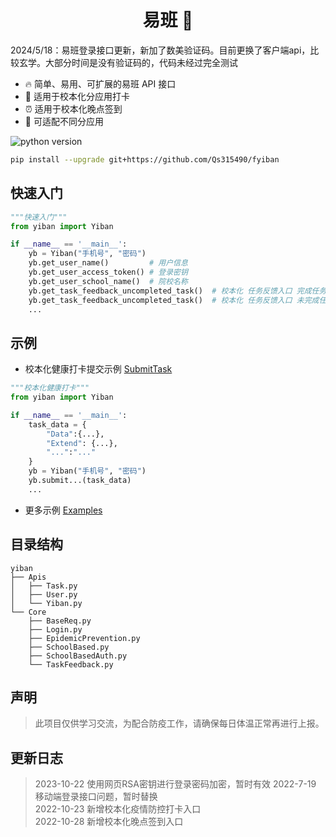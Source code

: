 <h1 align="center"> 易班 🔔</h1>  
2024/5/18：易班登录接口更新，新加了数美验证码。目前更换了客户端api，比较玄学。大部分时间是没有验证码的，代码未经过完全测试

- 🔥 简单、易用、可扩展的易班 API 接口  
- 📕 适用于校本化分应用打卡
- ⏰ 适用于校本化晚点签到
- 🔧 可适配不同分应用


![python version](https://img.shields.io/pypi/pyversions/fyiban)
```bash
pip install --upgrade git+https://github.com/Qs315490/fyiban
```

## 快速入门

```python
"""快速入门"""
from yiban import Yiban

if __name__ == '__main__':
    yb = Yiban("手机号", "密码")  
    yb.get_user_name()         # 用户信息
    yb.get_user_access_token() # 登录密钥
    yb.get_user_school_name()  # 院校名称
    yb.get_task_feedback_uncompleted_task()  # 校本化 任务反馈入口 完成任务
    yb.get_task_feedback_uncompleted_task()  # 校本化 任务反馈入口 未完成任务
    ...

```
## 示例 
- 校本化健康打卡提交示例 [SubmitTask](https://github.com/Qs315490/fyiban/blob/main/examples/example-03-%E5%81%A5%E5%BA%B7%E6%89%93%E5%8D%A1.py)  

```python
"""校本化健康打卡"""
from yiban import Yiban

if __name__ == '__main__':
    task_data = {
        "Data":{...},
        "Extend": {...},
        "...":"..."
    }
    yb = Yiban("手机号", "密码")
    yb.submit...(task_data)
    ...
```

- 更多示例 [Examples](https://github.com/Qs35490/fyiban/tree/main/examples)



## 目录结构
```
yiban
├── Apis
│   ├── Task.py
│   ├── User.py
│   └── Yiban.py
└── Core
    ├── BaseReq.py
    ├── Login.py
    ├── EpidemicPrevention.py
    ├── SchoolBased.py
    ├── SchoolBasedAuth.py
    └── TaskFeedback.py
```


## 声明

> 此项目仅供学习交流，为配合防疫工作，请确保每日体温正常再进行上报。  

## 更新日志
> 2023-10-22 使用网页RSA密钥进行登录密码加密，暂时有效
> 2022-7-19 移动端登录接口问题，暂时替换  
> 2022-10-23 新增校本化疫情防控打卡入口  
> 2022-10-28 新增校本化晚点签到入口
